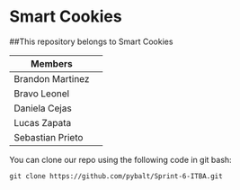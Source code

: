 # Smart Cookies

##This repository belongs to Smart Cookies

| Members | |
|--|--|
| Brandon Martinez | |
| Bravo Leonel | |
| Daniela Cejas | |
| Lucas Zapata | |
| Sebastian Prieto | |

You can clone our repo using the following code in git bash:

    git clone https://github.com/pybalt/Sprint-6-ITBA.git
